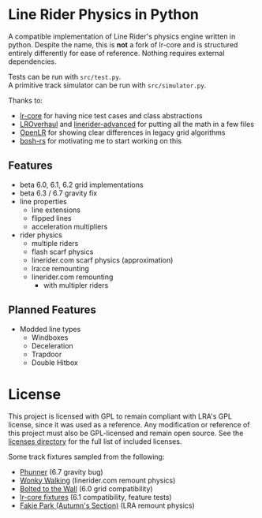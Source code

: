# Line Rider Physics in Python

A compatible implementation of Line Rider's physics engine written in python. Despite the name, this is **not** a fork of lr-core and is structured entirely differently for ease of reference. Nothing requires external dependencies.

Tests can be run with `src/test.py`.\
A primitive track simulator can be run with `src/simulator.py`.

Thanks to:
- [lr-core](https://github.com/conundrumer/lr-core) for having nice test cases and class abstractions
- [LROverhaul](https://github.com/LunaKampling/LROverhaul) and [linerider-advanced](https://github.com/jealouscloud/linerider-advanced) for putting all the math in a few files
- [OpenLR](https://github.com/kevansevans/OpenLR) for showing clear differences in legacy grid algorithms
- [bosh-rs](https://codeberg.org/lipfang/bosh-rs) for motivating me to start working on this

## Features
- beta 6.0, 6.1, 6.2 grid implementations
- beta 6.3 / 6.7 gravity fix
- line properties
  - line extensions
  - flipped lines
  - acceleration multipliers
- rider physics
  - multiple riders
  - flash scarf physics
  - linerider.com scarf physics (approximation)
  - lra:ce remounting
  - linerider.com remounting
    - with multipler riders

## Planned Features
- Modded line types
  - Windboxes
  - Deceleration
  - Trapdoor
  - Double Hitbox

# License

This project is licensed with GPL to remain compliant with LRA's GPL license, since it was used as a reference. Any modification or reference of this project must also be GPL-licensed and remain open source. See the [licenses directory](LICENSES/) for the full list of included licenses.

Some track fixtures sampled from the following:
- [Phunner](https://www.youtube.com/watch?v=Ak2_7jHtRpA) (6.7 gravity bug)
- [Wonky Walking](https://www.youtube.com/watch?v=E2-tvct-MpE) (linerider.com remount physics)
- [Bolted to the Wall](https://www.youtube.com/watch?v=0TBGNxzdiHw) (6.0 grid compatibility)
- [lr-core fixtures](https://github.com/conundrumer/lr-core/tree/master/fixtures) (6.1 compatibility, feature tests)
- [Fakie Park (Autumn's Section)](https://www.youtube.com/watch?v=tXJnpCyGOgk) (LRA remount physics)
